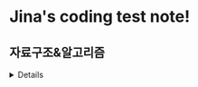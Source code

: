 # Jina's coding test note!

## 자료구조&알고리즘
<details>

|제목|내용|진행상황|
|------|---|---|
|[두수의 합](https://school.programmers.co.kr/learn/courses/30/lessons/120802)||22.10.06|
|[두수의 곱](https://school.programmers.co.kr/learn/courses/30/lessons/120804)||22.10.06|
|[몫 구하기](https://school.programmers.co.kr/learn/courses/30/lessons/120805)||22.10.06|
|[두수의 차](https://school.programmers.co.kr/learn/courses/30/lessons/120803)||22.10.06|
|[숫자 비교하기](https://school.programmers.co.kr/learn/courses/30/lessons/120807)||22.10.06|
|[배열 두배 만들기](https://school.programmers.co.kr/learn/courses/30/lessons/120809)||22.11.04|
|[분수의 덧셈](https://school.programmers.co.kr/learn/courses/30/lessons/120808)|최소공배수, 최대공약수|22.11.05|
|[나머지 구하기](https://school.programmers.co.kr/learn/courses/30/lessons/120810)||22.10.06|
|[피자 나눠먹기(3)](https://school.programmers.co.kr/learn/courses/30/lessons/120816)||22.10.06|
|[중앙값 구하기](https://school.programmers.co.kr/learn/courses/30/lessons/120811)||22.10.06|
|[최빈값 구하기](https://school.programmers.co.kr/learn/courses/30/lessons/120812)||진행중|
|[짝수는 싫어요](https://school.programmers.co.kr/learn/courses/30/lessons/120813)||22.10.06|
|[피자 나눠먹기(1)](https://school.programmers.co.kr/learn/courses/30/lessons/120814)||22.10.06|
|[피자 나눠먹기(2)](https://school.programmers.co.kr/learn/courses/30/lessons/120815)||22.11.08|
|[배열의 평균값](https://school.programmers.co.kr/learn/courses/30/lessons/120817)|고차함수 reduce()|22.10.06|
|[나이 출력](https://school.programmers.co.kr/learn/courses/30/lessons/120820)||22.10.06|
|[옷가게 할인 받기](https://school.programmers.co.kr/learn/courses/30/lessons/120818)||22.11.08|
|[배열 뒤집기](https://school.programmers.co.kr/learn/courses/30/lessons/120821)|array.reversed()|22.10.06|
|[아이스 아메리카노](https://school.programmers.co.kr/learn/courses/30/lessons/120819)||22.10.06|
|[문자 반복 출력하기](https://school.programmers.co.kr/learn/courses/30/lessons/120825)|문자열도 고차함수(map) 사용 가능|22.11.30|
|[짝수 홀수 개수](https://school.programmers.co.kr/learn/courses/30/lessons/120824)|고차함수 filter{}, array.count|22.10.06|
|[문자열 뒤집기](https://school.programmers.co.kr/learn/courses/30/lessons/120822)|string.reversed() → String 타입 형변환 추가 필요 → String(string.reversed())|22.10.06|
|[직각 삼각형 출력하기](https://school.programmers.co.kr/learn/courses/30/lessons/120823)|readline()! 관련 내용 정리|22.11.09|
|[짝수의 합](https://school.programmers.co.kr/learn/courses/30/lessons/120831)|filter{}.reduce{}|22.10.06|
|[양꼬치](https://school.programmers.co.kr/learn/courses/30/lessons/120830)||22.11.09|
|[특정 문자 제거하기](https://school.programmers.co.kr/learn/courses/30/lessons/120826)|String 쪼개면 Character/conponents, split|22.10.07|
|[각도기](https://school.programmers.co.kr/learn/courses/30/lessons/120829)||22.10.06|
|[외계행성의 나이](https://school.programmers.co.kr/learn/courses/30/lessons/120834)||진행중|
|[순서쌍의 개수](https://school.programmers.co.kr/learn/courses/30/lessons/120836)|filter{}|22.11.16
|[배열 자르기](https://school.programmers.co.kr/learn/courses/30/lessons/120833)||22.10.11|
|[진료 순서 정하기](https://school.programmers.co.kr/learn/courses/30/lessons/120835)||진행중|
|[두 수의 나눗셈](https://school.programmers.co.kr/learn/courses/30/lessons/120806)||22.11.22|
|[점의 위치 구하기](https://school.programmers.co.kr/learn/courses/30/lessons/120841)||22.10.17|
|[배열 원소의 길이](https://school.programmers.co.kr/learn/courses/30/lessons/120854)||22.10.06|
|[배열의 유사도](https://school.programmers.co.kr/learn/courses/30/lessons/120903)||22.10.06|
|[개미군단](https://school.programmers.co.kr/learn/courses/30/lessons/120837)||22.12.04|
|[모스부호](https://school.programmers.co.kr/learn/courses/30/lessons/120838)|split과 conponents, Sting.joined(separator: "")|22.12.04|
|[가위 바위 보](https://school.programmers.co.kr/learn/courses/30/lessons/120839)|String.map({}), Sting.joined(separator: "")|22.12.04|
</details>
